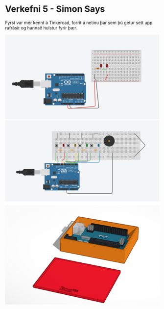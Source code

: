 # Verkefni 5 - Simon Says

Fyrst var mér kennt á Tinkercad, forrit á netinu þar sem þú getur sett upp rafrásir og hannað hulstur fyrir þær.

![Mynd af rafrás úr Tinkercad](tinkercad2.png)
![Mynd af Simon Says rafrás úr Tinkercad](tinkercad1.png)
![Mynd af boxi úr Tinkercad](tinkercadbox.png)
